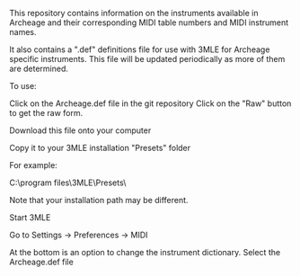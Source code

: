 This repository contains information on the instruments available in Archeage and their corresponding MIDI table numbers and MIDI instrument names.

It also contains a ".def" definitions file for use with 3MLE for Archeage specific instruments.  This file will be updated periodically as more of them are determined.

To use:

Click on the Archeage.def file in the git repository
Click on the "Raw" button to get the raw form.

Download this file onto your computer

Copy it to your 3MLE installation "Presets" folder

For example:

C:\program files\3MLE\Presets\

Note that your installation path may be different.

Start 3MLE

Go to Settings -> Preferences -> MIDI

At the bottom is an option to change the instrument dictionary.  Select the Archeage.def file
